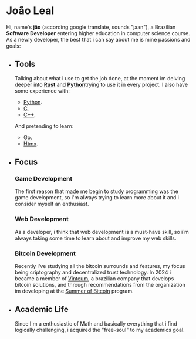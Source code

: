 # João Leal

Hi, name's **jão** (according google translate, sounds "jaan"), a Brazilian **Software Developer** entering higher education in computer science course. As a newly developer, the best that i can say about me is mine passions and goals:

- ## Tools

  	Talking about what i use to get the job done, at the moment im delving deeper into [**Rust**](https://github.com/rust-lang/rust) and [**Python**](https://www.python.org/)trying to use it in every project. I also have some experience with:
	- [Python](https://www.python.org/).
	- [C](https://en.wikipedia.org/wiki/C_(programming_language)).
	- [C++](https://en.wikipedia.org/wiki/C%2B%2B).
	
	And pretending to learn:
	- [Go](https://golang.org/).
	- [Htmx](https://htmx.org/).


- ## Focus
	### Game Development
  	
	The first reason that made me begin to study programming was the game development, so i'm always trying to learn more about it and i consider myself an enthusiast.

	### Web Development

	As a developer, i think that web development is a must-have skill, so i`m always taking some time to learn about and improve my web skills. 
	
	### Bitcoin Development

  	Recently i've studying all the bitcoin surrounds and features, my focus being criptography and decentralized trust technology.
	In 2024 i became a member of [Vinteum](https://vinteum.com.br/), a brazilian company that develops bitcoin solutions, and through recommendations from the organization im developing at the [Summer of Bitcoin](https://summerofbitcoin.org/) program.

- ## Academic Life

	Since I'm a enthusiastic of Math and basically everything that i find logically challenging, i acquired the "free-soul" to my academics goal.
